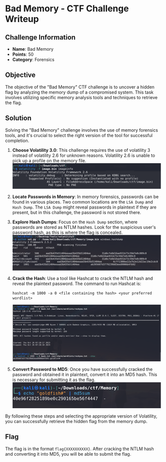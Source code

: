 # Bad Memory - CTF Challenge Writeup

## Challenge Information
- **Name**: Bad Memory
- **Points**: 50
- **Category**: Forensics

## Objective
The objective of the "Bad Memory" CTF challenge is to uncover a hidden flag by analyzing the memory dump of a compromised system. This task involves utilizing specific memory analysis tools and techniques to retrieve the flag.

## Solution
Solving the "Bad Memory" challenge involves the use of memory forensics tools, and it's crucial to select the right version of the tool for successful completion.

1. **Choose Volatility 3.0**: This challenge requires the use of volatility 3 instead of volatility 2.6 for unknown reasons. Volatility 2.6 is unable to pick up a profile on the memory file. 
![Volatility 2.6 Failed to Pick Up Profile](<volatility 2 fails.png>)

2. **Locate Passwords in Memory**: In memory forensics, passwords can be found in various places. Two common locations are the `LSA Dump` and `Hash Dump`. The `LSA Dump` might reveal passwords in plaintext if they are present, but in this challenge, the password is not stored there.

3. **Explore Hash Dumps**: Focus on the `Hash Dump` section, where passwords are stored as NTLM hashes. Look for the suspicious user's password hash, as this is where the flag is concealed.
![Volatility Hashdump](<hashdump volatility.png>)

4. **Crack the Hash**: Use a tool like Hashcat to crack the NTLM hash and reveal the plaintext password. The command to run Hashcat is:

    ```
    hashcat -m 1000 -a 0 <file containing the hash> <your preferred wordlist>
    ```
    ![Hashcat To Crack NTLM Hashed Password](hashcat.png)

5. **Convert Password to MD5**: Once you have successfully cracked the password and obtained it in plaintext, convert it into an MD5 hash. This is necessary for submitting it as the flag.
![MD5 Password](md5.png)

By following these steps and selecting the appropriate version of Volatility, you can successfully retrieve the hidden flag from the memory dump.

## Flag
The flag is in the format `flag{XXXXXXXXXX}`. After cracking the NTLM hash and converting it into MD5, you will be able to submit the flag.